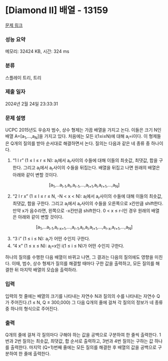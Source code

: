 # [Diamond II] 배열 - 13159 

[문제 링크](https://www.acmicpc.net/problem/13159) 

### 성능 요약

메모리: 32424 KB, 시간: 324 ms

### 분류

스플레이 트리, 트리

### 제출 일자

2024년 2월 24일 23:33:31

### 문제 설명

<p>UCPC 2015년도 우승자 범수, 상수 형제는 가끔 배열을 가지고 논다. 이들은 크기 N인 배열 A=[a<sub>1</sub>,…,a<sub>N</sub>]을 가지고 있다. 처음에는 모든 i(1≤i≤N)에 대해 a<sub>i</sub>=i이다. 이 형제들은 Q개의 질의를 받아 순서대로 해결하면서 논다. 질의는 다음과 같은 네 종류 중 하나이다.</p>

<ol>
	<li> “1 l r” (1 ≤ l ≤ r ≤ N): a<sub>l</sub>에서 a<sub>r</sub>사이의 수들에 대해 이들의 최솟값, 최댓값, 합을 구한다. 그리고 a<sub>l</sub>에서 a<sub>r</sub>사이의 수들을 뒤집는다. 배열을 뒤집고 나면 원래의 배열은 아래와 같이 변할 것이다.</li>
</ol>

<p style="text-align:center">[a<sub>1</sub>,…a<sub>l-1</sub>,a<sub>r</sub>,a<sub>r-1</sub>,…,a<sub>l+1</sub>,a<sub>l</sub>,a<sub>r+1</sub>,…,a<sub>N</sub>]</p>

<ol start="2">
	<li> “2 l r x” (1 ≤ l ≤ r ≤ N, -N < x < N): a<sub>l</sub>에서 a<sub>r</sub>사이의 수들에 대해 이들의 최솟값, 최댓값, 합을 구한다. 그리고 a<sub>l</sub>에서 a<sub>r</sub>사이의 수들을 오른쪽으로 x칸만큼 shift한다. 만약 x가 음수라면, 왼쪽으로 -x칸만큼 shift한다. 0 < x ≤ r-l인 경우 원래의 배열은 아래와 같이 변할 것이다.</li>
</ol>

<p style="text-align:center">[a<sub>1</sub>,…a<sub>l-1</sub>,a<sub>r-x+1</sub>,…,a<sub>r-1</sub>,a<sub>r</sub>,a<sub>l</sub>,a<sub>l+1</sub>,…,a<sub>r-x</sub>,a<sub>r+1</sub>,…,a<sub>N</sub>]</p>

<ol start="3">
	<li> “3 i” (1 ≤ i ≤ N): a<sub>i</sub>가 어떤 수인지 구한다.</li>
	<li> “4 x” (1 ≤ x ≤ N): a<sub>i</sub>=x인 i(1 ≤ i ≤ N)가 어떤 수인지 구한다.</li>
</ol>

<p>하나의 질의를 수행한 다음 배열이 바뀌고 나면, 그 결과는 다음의 질의에도 영향을 미친다. 이때, 범수, 상수 형제가 질의를 해결할 때마다 구한 값을 출력하고, 모든 질의를 해결한 뒤 마지막 배열의 모습을 출력하라.</p>

### 입력 

 <p>입력의 첫 줄에는 배열의 크기를 나타내는 자연수 N과 질의의 수를 나타내는 자연수 Q가 주어진다.(1 ≤ N, Q ≤ 300,000) 그 다음 Q개의 줄에 걸쳐 각 질의의 정보가 네 종류 중 하나의 형식으로 주어진다.</p>

### 출력 

 <p>Q개의 줄에 걸쳐 각 질의마다 구해야 하는 값을 공백으로 구분하여 한 줄씩 출력한다. 1번과 2번 질의는 최솟값, 최댓값, 합 순서로 출력하고, 3번과 4번 질의는 구하는 값 하나를 출력한다. 마지막 (Q+1)번째 줄에는 모든 질의를 해결한 후 배열의 값을 공백으로 구분하여 한 줄에 출력한다.</p>

